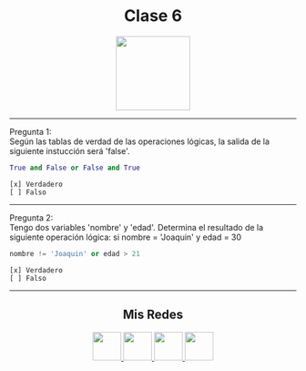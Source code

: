 <h1 align="center">Clase 6</h1>

<p align="center">
<img height=130px src="https://i.ibb.co/BL0pJF8/Polo.png"/>
</p>

-----------------------------------------------------------
Pregunta 1: <br>
Según las tablas de verdad de las operaciones lógicas, la salida de la siguiente instucción será 'false'.
```python
True and False or False and True
```
```
[x] Verdadero
[ ] Falso
```

-----------------------------------------------------------
Pregunta 2: <br>
Tengo dos variables 'nombre' y 'edad'. Determina el resultado de la siguiente operación lógica: si nombre = 'Joaquin' y edad = 30
```python
nombre != 'Joaquin' or edad > 21
```
```
[x] Verdadero
[ ] Falso
```
-----------------------------------------------------------
<center>

<h2 align="center"> Mis Redes </h2>
<p  align="center">
<a href="https://www.linkedin.com/in/duboisfacu/" target="_blank">
  <img src="https://i.ibb.co/7VZQrXx/link.png" height=50px>
</a>
<a href="https://www.instagram.com/duboisfacu/" target="_blank">
  <img src="https://i.ibb.co/stNqbkw/ig.png" height=50px>
</a>
<a href="https://www.reddit.com/user/duboisfacu" target="_blank">
<img src="https://i.ibb.co/4T7YM0V/reddit.png" height=50px>
</a>
<a href="https://twitter.com/duboisfacu" target="_blank">
<img src="https://i.ibb.co/PxrxjS2/twitter.png" height=50px>
</a>
  </p>
</center>